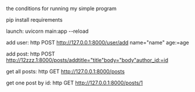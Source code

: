 the conditions for running my simple program

pip install requirements

launch: uvicorn main:app --reload

add user:
http POST http://127.0.0.1:8000/user/add name="name" age:=age

add post:
http POST http://12zzz.1:8000/posts/addtitle="title"body="body"author_id:=id

get all posts:
http GET http://127.0.0.1:8000/posts

get one post by id:
http GET http://127.0.0.1:8000/posts/1


